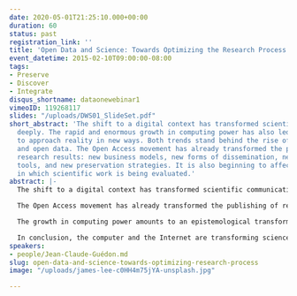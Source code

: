 ```yaml
---
date: 2020-05-01T21:25:10.000+00:00
duration: 60
status: past
registration_link: ''
title: 'Open Data and Science: Towards Optimizing the Research Process'
event_datetime: 2015-02-10T09:00:00-08:00
tags:
- Preserve
- Discover
- Integrate
disqus_shortname: dataonewebinar1
vimeoID: 119268117
slides: "/uploads/DWS01_SlideSet.pdf"
short_abstract: 'The shift to a digital context has transformed scientific communication
  deeply. The rapid and enormous growth in computing power has also led science itself
  to approach reality in new ways. Both trends stand behind the rise of open science
  and open data. The Open Access movement has already transformed the publishing of
  research results: new business models, new forms of dissemination, new retrieval
  tools, and new preservation strategies. It is also beginning to affect the ways
  in which scientific work is being evaluated.'
abstract: |-
  The shift to a digital context has transformed scientific communication deeply. The rapid and enormous growth in computing power has also led science itself to approach reality in new ways. Both trends stand behind the rise of open science and open data.

  The Open Access movement has already transformed the publishing of research results: new business models, new forms of dissemination, new retrieval tools, and new preservation strategies. It is also beginning to affect the ways in which scientific work is being evaluated. Finally, the emergence of open access to published articles has foregrounded the importance of machine reading whenever vast quantities of documents have to be treated: with it, retrieving, re-using, remixing and reorganizing knowledge can proceed much more efficiently.

  The growth in computing power amounts to an epistemological transformation that builds upon the logical revolution initiated in classical antiquity, and upon the experimental method which forms a crucial element of the "Scientific Revolution". Model building is fast becoming the approach of choice for an ever greater proportion of scientific problems. However, model building requires easy access to large amounts of data. These data sets must be organized, curated and made to work across laboratories and disciplines. Issues of replicability and verifiability are at stake in this context.

  In conclusion, the computer and the Internet are transforming science in profound ways, and open science and data testify to this fact. This double shift is sufficiently momentous to be compared to the invention of writing and of printing.
speakers:
- people/Jean-Claude-Guédon.md
slug: open-data-and-science-towards-optimizing-research-process
image: "/uploads/james-lee-c0HH4m75jYA-unsplash.jpg"

---
```

